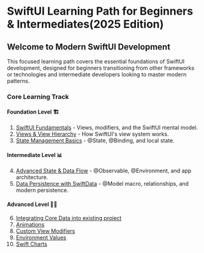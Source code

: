 # SwiftUI Learning Path for Beginners & Intermediates(2025 Edition)


## Welcome to Modern SwiftUI Development

This focused learning path covers the essential foundations of SwiftUI development, designed for beginners transitioning from other frameworks or technologies and intermediate developers looking to master modern patterns.

### Core Learning Track

#### Foundation Level 🏗️

1. [SwiftUI Fundamentals](/SwiftUI/Foundations%20&%20Modern%20Concepts/SwiftUI%20Fundamentals.md) - Views, modifiers, and the SwiftUI mental model.
2. [Views & View Hierarchy](/SwiftUI/Foundations%20&%20Modern%20Concepts/Views%20&%20View%20Hierarchy.md) - How SwiftUI's view system works.
3. [State Management Basics](/SwiftUI/Foundations%20&%20Modern%20Concepts/State%20Management%20Basics.md) - @State, @Binding, and local state.


#### Intermediate Level 📊

4. [Advanced State & Data Flow]() - @Observable, @Environment, and app architecture.
5. [Data Persistence with SwiftData]() - @Model macro, relationships, and modern persistence.


#### Advanced Level 💪🏻

6. [Integrating Core Data into existing project]()
7. [Animations]()
8. [Custom View Modifiers]()
9. [Environment Values]()
10. [Swift Charts]()